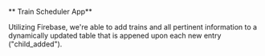 ** Train Scheduler App**

Utilizing Firebase, we're able to add trains and all pertinent information to a dynamically updated table that is appened upon each new entry ("child_added").